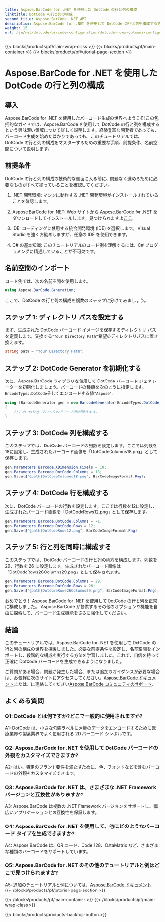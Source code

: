 ```yaml
---
title: Aspose.BarCode for .NET を使用した DotCode の行と列の構成
linktitle: DotCode の行と列の構成
second_title: Aspose.BarCode .NET API
description: Aspose.BarCode for .NET を使用して DotCode の行と列を構成する方法を学びます。正確でカスタマイズ可能な 2D バーコードを簡単に生成します。
weight: 15
url: /ja/net/dotcode-barcode-configuration/dotcode-rows-columns-configuration/
---
```


{{< blocks/products/pf/main-wrap-class >}}
{{< blocks/products/pf/main-container >}}
{{< blocks/products/pf/tutorial-page-section >}}

# Aspose.BarCode for .NET を使用した DotCode の行と列の構成

## 導入

Aspose.BarCode for .NET を使用したバーコード生成の世界へようこそ!この包括的なガイドでは、Aspose.BarCode を使用して DotCode の行と列を構成するという興味深い領域について詳しく説明します。経験豊富な開発者であっても、バーコード生成を始めたばかりであっても、このチュートリアルでは、DotCode の行と列の構成をマスターするための重要な手順、前提条件、名前空間について説明します。

## 前提条件

DotCode の行と列の構成の技術的な側面に入る前に、問題なく進めるために必要なものがすべて揃っていることを確認してください。

1. .NET 開発環境: マシンに動作する .NET 開発環境がインストールされていることを確認します。

2.  Aspose.BarCode for .NET: Web サイトから Aspose.BarCode for .NET をダウンロードしてインストールします。見つけられますよ[ここ](https://releases.aspose.com/barcode/net/).

3. IDE: コーディングに使用する統合開発環境 (IDE) を選択します。 Visual Studio を強くお勧めしますが、任意の IDE を使用できます。

4. C# の基本知識: このチュートリアルのコード例を理解するには、C# プログラミングに精通していることが不可欠です。

## 名前空間のインポート

コード例では、次の名前空間を使用します。

```csharp
using Aspose.BarCode.Generation;
```

ここで、DotCode の行と列の構成を複数のステップに分けてみましょう。

## ステップ 1: ディレクトリ パスを設定する

まず、生成された DotCode バーコード イメージを保存するディレクトリ パスを定義します。交換する`"Your Directory Path"`希望のディレクトリパスに置き換えます。

```csharp
string path = "Your Directory Path";
```

## ステップ 2: DotCode Generator を初期化する

次に、Aspose.BarCode ライブラリを使用して DotCode バーコード ジェネレーターを初期化しましょう。バーコードの種類を次のように指定します。`EncodeTypes.DotCode`そしてエンコードする値`"Aspose"`.

```csharp
using (BarcodeGenerator gen = new BarcodeGenerator(EncodeTypes.DotCode, "Aspose"))
{
    //この using ブロック内でコード例が続きます。
}
```

## ステップ 3: DotCode 列を構成する

このステップでは、DotCode バーコードの列数を設定します。ここでは列数を18に設定し、生成されたバーコード画像を「DotCodeColumns18.png」として保存します。

```csharp
gen.Parameters.Barcode.XDimension.Pixels = 10;
gen.Parameters.Barcode.DotCode.Columns = 18;
gen.Save($"{path}DotCodeColumns18.png", BarCodeImageFormat.Png);
```

## ステップ 4: DotCode 行を構成する

次に、DotCode バーコードの行数を設定します。ここでは行数を12に設定し、生成されたバーコード画像を「DotCodeRows12.png」として保存します。

```csharp
gen.Parameters.Barcode.DotCode.Columns = -1;
gen.Parameters.Barcode.DotCode.Rows = 12;
gen.Save($"{path}DotCodeRows12.png", BarCodeImageFormat.Png);
```

## ステップ 5: 行と列を同時に構成する

このステップでは、DotCode バーコードの行と列の両方を構成します。列数を 29、行数を 26 に設定します。生成されたバーコード画像は「DotCodeRows26Columns29.png」として保存されます。

```csharp
gen.Parameters.Barcode.DotCode.Columns = 29;
gen.Parameters.Barcode.DotCode.Rows = 26;
gen.Save($"{path}DotCodeRows26Columns29.png", BarCodeImageFormat.Png);
```

おめでとう！ Aspose.BarCode for .NET を使用して DotCode の行と列を正常に構成しました。 Aspose.BarCode が提供するその他のオプションや機能を自由に探索して、バーコード生成機能をさらに強化してください。

## 結論

このチュートリアルでは、Aspose.BarCode for .NET を使用して DotCode の行と列の構成の世界を探索しました。必要な前提条件を設定し、名前空間をインポートし、段階的な構成を実行する方法を学習しました。これで、自信を持って正確に DotCode バーコードを生成できるようになりました。

ご質問がある場合、問題が発生した場合、または追加のガイダンスが必要な場合は、お気軽に次のサイトにアクセスしてください。[Aspose.BarCode ドキュメント](https://reference.aspose.com/barcode/net/)または、に連絡してください[Aspose.BarCode コミュニティのサポート](https://forum.aspose.com/c/barcode/13).


## よくある質問

### Q1: DotCode とは何ですか?どこで一般的に使用されますか?

A1: DotCode は、小さな包装ラベルに大量のデータをエンコードするために医療業界や製薬業界でよく使用される 2D バーコード シンボルです。

### Q2: Aspose.BarCode for .NET を使用して DotCode バーコードの外観をカスタマイズできますか?

A2: はい、特定のブランド要件を満たすために、色、フォントなどを含むバーコードの外観をカスタマイズできます。

### Q3: Aspose.BarCode for .NET は、さまざまな .NET Framework バージョンと互換性がありますか?

A3: Aspose.BarCode は複数の .NET Framework バージョンをサポートし、幅広いアプリケーションとの互換性を保証します。

### Q4: Aspose.BarCode for .NET を使用して、他にどのようなバーコード タイプを生成できますか?

A4: Aspose.BarCode は、QR コード、Code 128、DataMatrix など、さまざまな種類のバーコードをサポートしています。

### Q5: Aspose.BarCode for .NET のその他のチュートリアルと例はどこで見つけられますか?

 A5: 追加のチュートリアルと例については、[Aspose.BarCode ドキュメント](https://reference.aspose.com/barcode/net/).
{{< /blocks/products/pf/tutorial-page-section >}}

{{< /blocks/products/pf/main-container >}}
{{< /blocks/products/pf/main-wrap-class >}}

{{< blocks/products/products-backtop-button >}}

